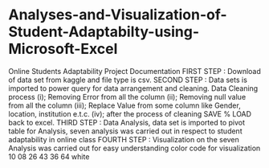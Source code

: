 # Analyses-and-Visualization-of-Student-Adaptabilty-using-Microsoft-Excel
Online Students Adaptability Project Documentation
FIRST STEP :  Download of data set from kaggle and file type is csv.
SECOND STEP : Data sets is imported to power query for data arrangement and cleaning.
Data Cleaning process (i); Removing Error from all the column
(ii); Removing null value from all the column
(iii); Replace Value from some column like Gender, location, institution e.t.c.
(iv); after the process of cleaning SAVE % LOAD back to excel.
THIRD STEP : Data Analysis, data set is imported to pivot table for Analysis, seven analysis was carried out in respect to student adaptability in online class
FOURTH STEP : Visualization on the seven Analysis was carried out for easy understanding
color code for visualization
10    08  26
43   36   64
white

